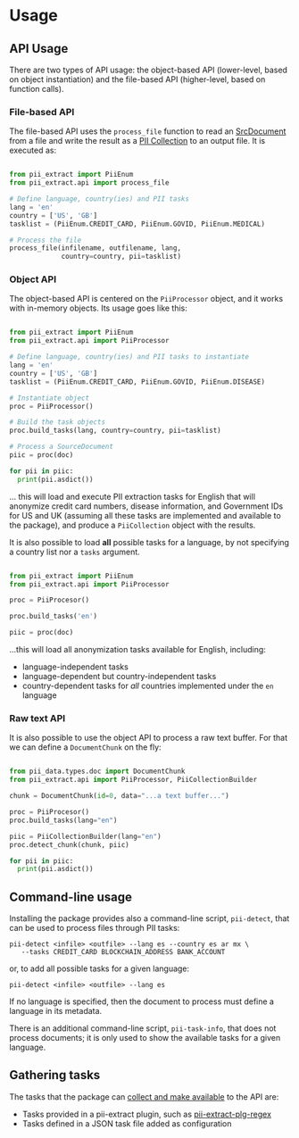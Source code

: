 # Usage

## API Usage

There are two types of API usage: the object-based API (lower-level, based on
object instantiation) and the file-based API (higher-level, based on function
calls).


### File-based API

The file-based API uses the `process_file` function to read an [SrcDocument]
from a file and write the result as a [PII Collection] to an output file. It is
executed as:

```Python

from pii_extract import PiiEnum
from pii_extract.api import process_file

# Define language, country(ies) and PII tasks
lang = 'en'
country = ['US', 'GB']
tasklist = (PiiEnum.CREDIT_CARD, PiiEnum.GOVID, PiiEnum.MEDICAL)

# Process the file
process_file(infilename, outfilename, lang,
             country=country, pii=tasklist)
```


### Object API

The object-based API is centered on the `PiiProcessor` object, and it works
with in-memory objects. Its usage goes like this:

```Python

from pii_extract import PiiEnum
from pii_extract.api import PiiProcessor

# Define language, country(ies) and PII tasks to instantiate
lang = 'en'
country = ['US', 'GB']
tasklist = (PiiEnum.CREDIT_CARD, PiiEnum.GOVID, PiiEnum.DISEASE)

# Instantiate object
proc = PiiProcessor()

# Build the task objects
proc.build_tasks(lang, country=country, pii=tasklist)

# Process a SourceDocument
piic = proc(doc)

for pii in piic:
  print(pii.asdict())
```

... this will load and execute PII extraction tasks for English that will
anonymize credit card numbers, disease information, and Government IDs for US
and UK (assuming all these tasks are implemented and available to the package),
and produce a `PiiCollection` object with the results.


It is also possible to load **all** possible tasks for a language, by not 
specifying a country list nor a `tasks` argument.

```Python

from pii_extract import PiiEnum
from pii_extract.api import PiiProcessor

proc = PiiProcesor()

proc.build_tasks('en')

piic = proc(doc)

```

...this will load all anonymization tasks available for English, including:
 * language-independent tasks
 * language-dependent but country-independent tasks
 * country-dependent tasks for *all* countries implemented under the `en`
   language


### Raw text API

It is also possible to use the object API to process a raw text buffer. For
that we can define a `DocumentChunk` on the fly:

```Python

from pii_data.types.doc import DocumentChunk
from pii_extract.api import PiiProcessor, PiiCollectionBuilder

chunk = DocumentChunk(id=0, data="...a text buffer...")

proc = PiiProcesor()
proc.build_tasks(lang="en")

piic = PiiCollectionBuilder(lang="en")
proc.detect_chunk(chunk, piic)

for pii in piic:
  print(pii.asdict())
```


## Command-line usage

Installing the package provides also a command-line script, `pii-detect`,
that can be used to process files through PII tasks:

    pii-detect <infile> <outfile> --lang es --country es ar mx \
       --tasks CREDIT_CARD BLOCKCHAIN_ADDRESS BANK_ACCOUNT

or, to add all possible tasks for a given language:

    pii-detect <infile> <outfile> --lang es

If no language is specified, then the document to process must define a
language in its metadata.

There is an additional command-line script, `pii-task-info`, that does not
process documents; it is only used to show the available tasks for a given
language.


## Gathering tasks

The tasks that the package can [collect and make available] to the API are:
 * Tasks provided in a pii-extract plugin, such as [pii-extract-plg-regex]
 * Tasks defined in a JSON task file added as configuration


[SrcDocument]: https://github.com/piisa/pii-data/blob/main/doc/srcdocument.md
[PII Collection]: https://github.com/piisa/pii-data/blob/main/doc/piicollection.md
[collect and make available]: task-collection.md
[pii-extract-plg-regex]: http://github.com/piisa/pii-extract-plg-regex
